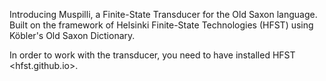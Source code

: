 Introducing Muspilli, a Finite-State Transducer for the Old Saxon language.
Built on the framework of Helsinki Finite-State Technologies (HFST) using
Köbler's Old Saxon Dictionary.

In order to work with the transducer, you need to have installed HFST <hfst.github.io>. 
